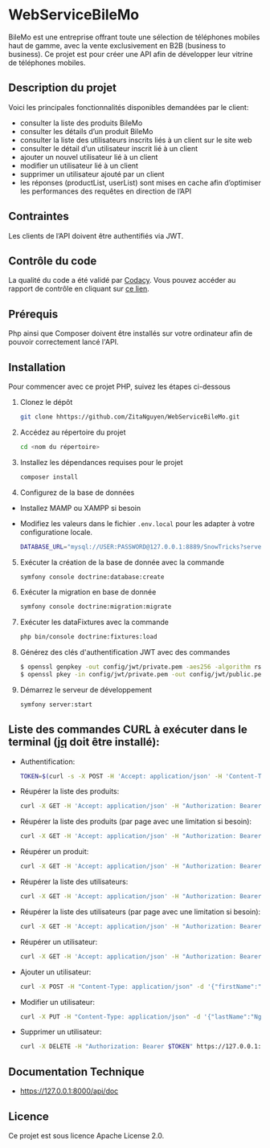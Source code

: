 # WebServiceBileMo
BileMo est une entreprise offrant toute une sélection de téléphones mobiles haut de gamme, avec la vente exclusivement en B2B (business to business). Ce projet est pour créer une API afin de développer leur vitrine de téléphones mobiles.

## Description du projet

Voici les principales fonctionnalités disponibles demandées par le client:

  * consulter la liste des produits BileMo
  * consulter les détails d’un produit BileMo
  * consulter la liste des utilisateurs inscrits liés à un client sur le site web
  * consulter le détail d’un utilisateur inscrit lié à un client
  * ajouter un nouvel utilisateur lié à un client
  * modifier un utilisateur lié à un client
  * supprimer un utilisateur ajouté par un client
  * les réponses (productList, userList) sont mises en cache afin d’optimiser les performances des requêtes en direction de l’API

## Contraintes

Les clients de l’API doivent être authentifiés via JWT.

## Contrôle du code

La qualité du code a été validé par [Codacy](https://codeclimate.com/). Vous pouvez accéder au rapport de contrôle en cliquant sur [ce lien](https://app.codacy.com/gh/ZitaNguyen/WebServiceBileMo/dashboard).

## Prérequis

Php ainsi que Composer doivent être installés sur votre ordinateur afin de pouvoir correctement lancé l'API.

## Installation
Pour commencer avec ce projet PHP, suivez les étapes ci-dessous
1. Clonez le dépôt

   ```bash
   git clone hhttps://github.com/ZitaNguyen/WebServiceBileMo.git
   ```

2. Accédez au répertoire du projet

   ```bash
   cd <nom du répertoire>
   ```

3. Installez les dépendances requises pour le projet

   ```bash
   composer install
   ```

4. Configurez de la base de données
- Installez MAMP ou XAMPP si besoin
- Modifiez les valeurs dans le fichier `.env.local` pour les adapter à votre configuratione locale.

   ```bash
   DATABASE_URL="mysql://USER:PASSWORD@127.0.0.1:8889/SnowTricks?serverVersion=5.7.40"
   ```

5. Exécuter la création de la base de donnée avec la commande

   ```bash
   symfony console doctrine:database:create
   ```

6. Exécuter la migration en base de donnée

   ```bash
   symfony console doctrine:migration:migrate
   ```

7. Exécuter les dataFixtures avec la commande

   ```bash
   php bin/console doctrine:fixtures:load
   ```

8. Générez des clés d'authentification JWT avec des commandes

    ```bash
    $ openssl genpkey -out config/jwt/private.pem -aes256 -algorithm rsa -pkeyopt rsa_keygen_bits:4096
    $ openssl pkey -in config/jwt/private.pem -out config/jwt/public.pem -pubout
    ```

9.  Démarrez le serveur de développement
    
    ```bash
    symfony server:start
    ```

## Liste des commandes CURL à exécuter dans le terminal ([jq](https://stedolan.github.io/jq/download/) doit être installé):

* Authentification:

    ```bash
    TOKEN=$(curl -s -X POST -H 'Accept: application/json' -H 'Content-Type: application/json' --data '{"username":"YourUsername" ,"password" : "YourPassword"}' https://127.0.0.1:8000/api/login_check | jq -r '.token')
    ```

* Réupérer la liste des produits:

    ```bash
    curl -X GET -H 'Accept: application/json' -H "Authorization: Bearer $TOKEN" https://127.0.0.1:8000/api/products
    ```

* Réupérer la liste des produits (par page avec une limitation si besoin):

    ```bash
    curl -X GET -H 'Accept: application/json' -H "Authorization: Bearer $TOKEN" https://127.0.0.1:8000/api/products?page=1&limit=2
    ```

* Réupérer un produit:

    ```bash
    curl -X GET -H 'Accept: application/json' -H "Authorization: Bearer $TOKEN" https://127.0.0.1:8000/api/products/{productID}
    ```

* Réupérer la liste des utilisateurs:

    ```bash
    curl -X GET -H 'Accept: application/json' -H "Authorization: Bearer $TOKEN" https://127.0.0.1:8000/api/users
    ```

* Réupérer la liste des utilisateurs (par page avec une limitation si besoin):

    ```bash
    curl -X GET -H 'Accept: application/json' -H "Authorization: Bearer $TOKEN" https://127.0.0.1:8000/api/users?page=1&limit=2
    ```

* Réupérer un utilisateur:

    ```bash
    curl -X GET -H 'Accept: application/json' -H "Authorization: Bearer $TOKEN" https://127.0.0.1:8000/api/users/{userID}
    ```

* Ajouter un utilisateur:

    ```bash
    curl -X POST -H "Content-Type: application/json" -d '{"firstName":"Zita","lastName":"Van","email":"zita@test.fr","phone":"0123456789","address":"123 rue de test"}' -H "Authorization: Bearer $TOKEN" https://127.0.0.1:8000/api/users
    ```

* Modifier un utilisateur:

    ```bash
    curl -X PUT -H "Content-Type: application/json" -d '{"lastName":"Nguyen"}' -H "Authorization: Bearer $TOKEN" https://127.0.0.1:8000/api/users
    ```

* Supprimer un utilisateur:

    ```bash
    curl -X DELETE -H "Authorization: Bearer $TOKEN" https://127.0.0.1:8000/api/users/{userID}
    ```

## Documentation Technique

 * https://127.0.0.1:8000/api/doc

## Licence

Ce projet est sous licence Apache License 2.0.


